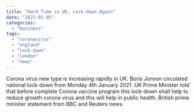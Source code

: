 ```yaml
---
title: "Hard Time in UK, Lock-down Again"
date: "2021-01-05"
categories: 
  - "business"
tags: 
  - "coronavirus"
  - "england"
  - "lock-down"
  - "london"
  - "news"
---
```


Corona virus new type is increasing rapidly in UK. Boris Jonson circulated national lock-down from Monday 4th January 2021. UK Prime Minister told that before complete Corona vaccine program this lock-down shall help to reduce growth corona virus and this will help in public health. British prime minister statement from BBC and Reuters news.
